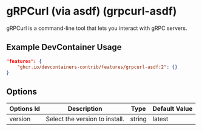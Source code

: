
# gRPCurl (via asdf) (grpcurl-asdf)

gRPCurl is a command-line tool that lets you interact with gRPC servers.

## Example DevContainer Usage

```json
"features": {
    "ghcr.io/devcontainers-contrib/features/grpcurl-asdf:2": {}
}
```

## Options

| Options Id | Description | Type | Default Value |
|-----|-----|-----|-----|
| version | Select the version to install. | string | latest |


